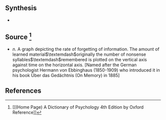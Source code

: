 ## Synthesis
- 
## Source [^1]
- $n$. A graph depicting the rate of forgetting of information. The amount of learned material$\textemdash$originally the number of nonsense syllables$\textemdash$remembered is plotted on the vertical axis against time on the horizontal axis. \[Named after the German psychologist Hermann von Ebbinghaus (1850-1909) who introduced it in his book Über das Gedächtnis (On Memory) in 1885]
## References

[^1]: [[(Home Page) A Dictionary of Psychology 4th Edition by Oxford Reference]]